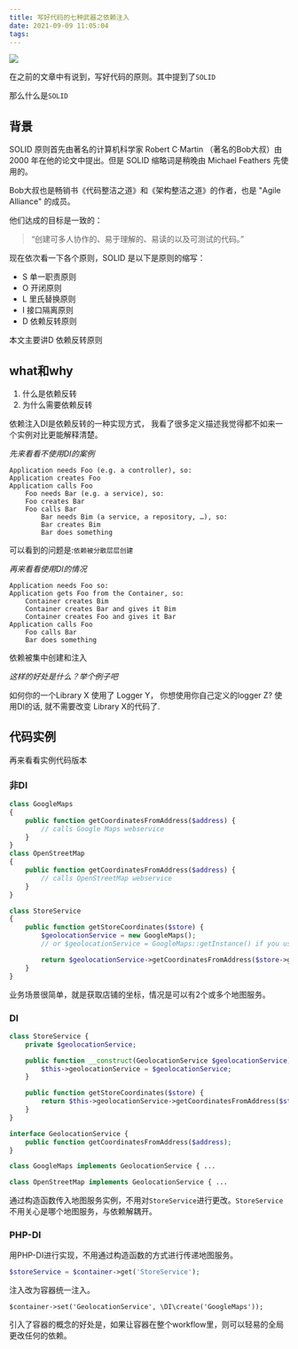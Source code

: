 ```yaml
---
title: 写好代码的七种武器之依赖注入
date: 2021-09-09 11:05:04
tags:
---
```


![](https://vison-blog.oss-cn-beijing.aliyuncs.com/20210909111628.png)

在之前的文章中有说到，写好代码的原则。其中提到了`SOLID`

那么什么是`SOLID`

<!--more-->

## 背景

SOLID 原则首先由著名的计算机科学家 Robert C·Martin （著名的Bob大叔）由 2000 年在他的论文中提出。但是 SOLID 缩略词是稍晚由 Michael Feathers 先使用的。

Bob大叔也是畅销书《代码整洁之道》和《架构整洁之道》的作者，也是 "Agile Alliance" 的成员。

他们达成的目标是一致的：

> “创建可多人协作的、易于理解的、易读的以及可测试的代码。”


现在依次看一下各个原则，SOLID 是以下是原则的缩写：

- S 单一职责原则
- O 开闭原则
- L 里氏替换原则
- I 接口隔离原则
- D 依赖反转原则

本文主要讲D 依赖反转原则

## what和why

1. 什么是依赖反转
2. 为什么需要依赖反转

依赖注入DI是依赖反转的一种实现方式，
我看了很多定义描述我觉得都不如来一个实例对比更能解释清楚。

*先来看看不使用DI的案例*

```
Application needs Foo (e.g. a controller), so:
Application creates Foo
Application calls Foo
    Foo needs Bar (e.g. a service), so:
    Foo creates Bar
    Foo calls Bar
        Bar needs Bim (a service, a repository, …), so:
        Bar creates Bim
        Bar does something
```

可以看到的问题是:`依赖被分散层层创建`

*再来看看使用DI的情况*

```
Application needs Foo so:
Application gets Foo from the Container, so:
    Container creates Bim
    Container creates Bar and gives it Bim
    Container creates Foo and gives it Bar
Application calls Foo
    Foo calls Bar
    Bar does something
```

依赖被集中创建和注入

*这样的好处是什么？举个例子吧*

如何你的一个Library X 使用了 Logger Y， 你想使用你自己定义的logger Z? 使用DI的话, 就不需要改变 Library X的代码了.

## 代码实例

再来看看实例代码版本


### 非DI
```php
class GoogleMaps
{
    public function getCoordinatesFromAddress($address) {
        // calls Google Maps webservice
    }
}
class OpenStreetMap
{
    public function getCoordinatesFromAddress($address) {
        // calls OpenStreetMap webservice
    }
}
```

```php
class StoreService
{
    public function getStoreCoordinates($store) {
        $geolocationService = new GoogleMaps();
        // or $geolocationService = GoogleMaps::getInstance() if you use singletons

        return $geolocationService->getCoordinatesFromAddress($store->getAddress());
    }
}
```

业务场景很简单，就是获取店铺的坐标，情况是可以有2个或多个地图服务。

### DI

```php
class StoreService {
    private $geolocationService;

    public function __construct(GeolocationService $geolocationService) {
        $this->geolocationService = $geolocationService;
    }

    public function getStoreCoordinates($store) {
        return $this->geolocationService->getCoordinatesFromAddress($store->getAddress());
    }
}
```

```php
interface GeolocationService {
    public function getCoordinatesFromAddress($address);
}

class GoogleMaps implements GeolocationService { ...

class OpenStreetMap implements GeolocationService { ...
```

通过构造函数传入地图服务实例，不用对`StoreService`进行更改。`StoreService`不用关心是哪个地图服务，与依赖解耦开。

### PHP-DI

用PHP-DI进行实现，不用通过构造函数的方式进行传递地图服务。
```php
$storeService = $container->get('StoreService');
```
注入改为容器统一注入。

```php7
$container->set('GeolocationService', \DI\create('GoogleMaps'));
```
引入了容器的概念的好处是，如果让容器在整个workflow里，则可以轻易的全局更改任何的依赖。
